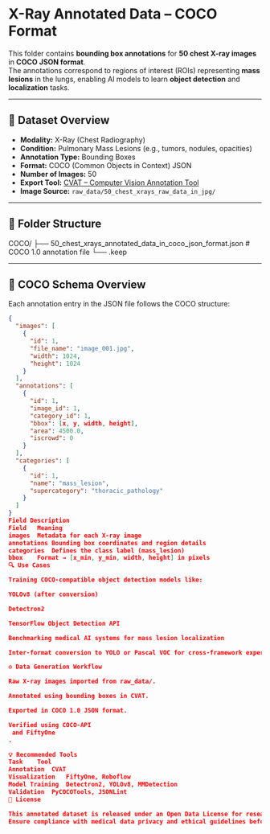 # X-Ray Annotated Data – COCO Format

This folder contains **bounding box annotations** for **50 chest X-ray images** in **COCO JSON format**.  
The annotations correspond to regions of interest (ROIs) representing **mass lesions** in the lungs, enabling AI models to learn **object detection** and **localization** tasks.

---

## 🩻 Dataset Overview

- **Modality:** X-Ray (Chest Radiography)  
- **Condition:** Pulmonary Mass Lesions (e.g., tumors, nodules, opacities)  
- **Annotation Type:** Bounding Boxes  
- **Format:** COCO (Common Objects in Context) JSON  
- **Number of Images:** 50  
- **Export Tool:** [CVAT – Computer Vision Annotation Tool](https://cvat.org/)  
- **Image Source:** `raw_data/50_chest_xrays_raw_data_in_jpg/`  

---

## 📁 Folder Structure
COCO/
├── 50_chest_xrays_annotated_data_in_coco_json_format.json # COCO 1.0 annotation file
└── .keep

---

## 🧩 COCO Schema Overview

Each annotation entry in the JSON file follows the COCO structure:
```json
{
  "images": [
    {
      "id": 1,
      "file_name": "image_001.jpg",
      "width": 1024,
      "height": 1024
    }
  ],
  "annotations": [
    {
      "id": 1,
      "image_id": 1,
      "category_id": 1,
      "bbox": [x, y, width, height],
      "area": 4500.0,
      "iscrowd": 0
    }
  ],
  "categories": [
    {
      "id": 1,
      "name": "mass_lesion",
      "supercategory": "thoracic_pathology"
    }
  ]
}
Field Description
Field	Meaning
images	Metadata for each X-ray image
annotations	Bounding box coordinates and region details
categories	Defines the class label (mass_lesion)
bbox	Format → [x_min, y_min, width, height] in pixels
🔍 Use Cases

Training COCO-compatible object detection models like:

YOLOv8 (after conversion)

Detectron2

TensorFlow Object Detection API

Benchmarking medical AI systems for mass lesion localization

Inter-format conversion to YOLO or Pascal VOC for cross-framework experiments

⚙️ Data Generation Workflow

Raw X-ray images imported from raw_data/.

Annotated using bounding boxes in CVAT.

Exported in COCO 1.0 JSON format.

Verified using COCO-API
 and FiftyOne
.

💡 Recommended Tools
Task	Tool
Annotation	CVAT
Visualization	FiftyOne, Roboflow
Model Training	Detectron2, YOLOv8, MMDetection
Validation	PyCOCOTools, JSONLint
📜 License

This annotated dataset is released under an Open Data License for research and educational use only.
Ensure compliance with medical data privacy and ethical guidelines before redistribution or model training.
